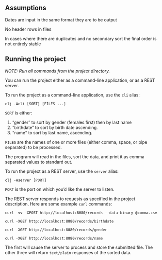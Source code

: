 ## Assumptions

Dates are input in the same format they are to be output

No header rows in files

In cases where there are duplicates and no secondary sort the final order is not entirely stable

## Running the project

*NOTE: Run all commands from the project directory.*

You can run the project either as a command-line application, or as a REST server.

To run the project as a command-line application, use the `cli` alias:

```
clj -Acli [SORT] [FILES ...]
```

`SORT` is either:

 1. “gender” to sort by gender (females first) then by last name
 2. “birthdate” to sort by birth date ascending.
 3. “name” to sort by last name, ascending.
 
 `FILES` are the names of one or more files (either comma, space, or pipe separated) to be processed.
 
 The program will read in the files, sort the data, and print it as comma separated values to standard out.
 
 To run the project as a REST server, use the `server` alias:
 
 ```
clj -Aserver [PORT]
```

`PORT` is the port on which you’d like the server to listen.

The REST server responds to requests as specified in the project description. Here are some example `curl` commands:

```
curl -vv -XPOST http://localhost:8080/records --data-binary @comma.csv
```

```
curl -XGET http://localhost:8080/records/birthdate
```

```
curl -XGET http://localhost:8080/records/gender
```

```
curl -XGET http://localhost:8080/records/name
```

The first will cause the server to process and store the submitted file. The other three will return `text/plain` responses of the sorted data.
